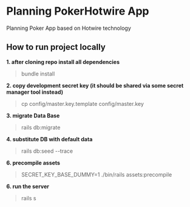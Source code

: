 # Planning PokerHotwire App

Planning Poker App based on Hotwire technology

## How to run project locally

**1. after cloning repo install all dependencies**
> bundle install

**2. copy development secret key (it should be shared via some secret manager tool instead)**
> cp config/master.key.template config/master.key

**3. migrate Data Base**
> rails db:migrate

**4. substitute DB with default data**
> rails db:seed --trace

**6. precompile assets**
> SECRET_KEY_BASE_DUMMY=1 ./bin/rails assets:precompile

**6. run the server**
> rails s
